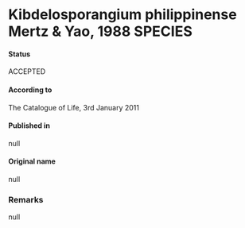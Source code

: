# Kibdelosporangium philippinense Mertz & Yao, 1988 SPECIES

#### Status
ACCEPTED

#### According to
The Catalogue of Life, 3rd January 2011

#### Published in
null

#### Original name
null

### Remarks
null